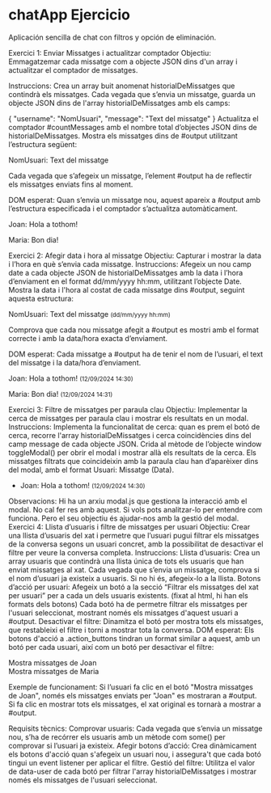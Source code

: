 # chatApp Ejercicio
Aplicación sencilla de chat con filtros y opción de eliminación.

Exercici 1: Enviar Missatges i actualitzar comptador
Objectiu: Emmagatzemar cada missatge com a objecte JSON dins d'un array i actualitzar el comptador de missatges.

Instruccions:
Crea un array buit anomenat historialDeMissatges que contindrà els missatges.
Cada vegada que s’envia un missatge, guarda un objecte JSON dins de l'array historialDeMissatges amb els camps:

{ "username": "NomUsuari", "message": "Text del missatge" }
Actualitza el comptador #countMessages amb el nombre total d’objectes JSON dins de historialDeMissatges.
Mostra els missatges dins de #output utilitzant l’estructura següent:

<p class="message_box">
<span class="user">NomUsuari:</span>
<span class="message">Text del missatge</span>
</p>

Cada vegada que s’afegeix un missatge, l’element #output ha de reflectir els missatges enviats fins al moment.

DOM esperat: Quan s’envia un missatge nou, aquest apareix a #output amb l’estructura especificada i el comptador s’actualitza automàticament.

<p class="message_box">
<span class="user">Joan:</span>
<span class="message">Hola a tothom!</span>
</p>
<p class="message_box">
<span class="user">Maria:</span>
<span class="message">Bon dia!</span>
</p>

Exercici 2: Afegir data i hora al missatge
Objectiu: Capturar i mostrar la data i l’hora en què s’envia cada missatge.
Instruccions:
Afegeix un nou camp date a cada objecte JSON de historialDeMissatges amb la data i l’hora d’enviament en el format dd/mm/yyyy hh:mm, utilitzant l’objecte Date.
Mostra la data i l'hora al costat de cada missatge dins #output, seguint aquesta estructura:
<p class="message_box">
<span class="user">NomUsuari:</span>
<span class="message">Text del missatge</span>
<span class="date"><small>(dd/mm/yyyy hh:mm)</small></span>
</p>
Comprova que cada nou missatge afegit a #output es mostri amb el format correcte i amb la data/hora exacta d’enviament.

DOM esperat:  Cada missatge a #output ha de tenir el nom de l’usuari, el text del missatge i la data/hora d’enviament.

<p class="message_box">
<span class="user">Joan:</span>
<span class="message">Hola a tothom!</span>
<span class="date"><small>(12/09/2024 14:30)</small></span>
</p>
<p class="message_box">
<span class="user">Maria:</span>
<span class="message">Bon dia!</span>
<span class="date"><small>(12/09/2024 14:31)</small></span>
</p>

Exercici 3: Filtre de missatges per paraula clau
Objectiu: Implementar la cerca de missatges per paraula clau i mostrar els resultats en un modal.
Instruccions:
Implementa la funcionalitat de cerca: quan es prem el botó de cerca, recorre l'array historialDeMissatges i cerca coincidències dins del camp message de cada objecte JSON.
Crida al mètode de l’objecte window toggleModal() per obrir el modal i mostrar allà els resultats de la cerca.
Els missatges filtrats que coincideixin amb la paraula clau han d’aparèixer dins del modal, amb el format Usuari: Missatge (Data).

<!-- Contingut del modal -->
<ul id="searchResults">
<li>Joan: Hola a tothom! <small>(12/09/2024 14:30)</small></li>
</ul>

Observacions:
Hi ha un arxiu modal.js que gestiona la interacció amb el modal. No cal fer res amb aquest. Si vols pots analitzar-lo per entendre com funciona. Pero el seu objectiu és ajudar-nos amb la gestió del modal.
Exercici 4: Llista d’usuaris i filtre de missatges per usuari
Objectiu: Crear una llista d’usuaris del xat i permetre que l’usuari pugui filtrar els missatges de la conversa segons un usuari concret, amb la possibilitat de desactivar el filtre per veure la conversa completa.
Instruccions:
Llista d’usuaris:
Crea un array usuaris que contindrà una llista única de tots els usuaris que han enviat missatges al xat.
Cada vegada que s’envia un missatge, comprova si el nom d’usuari ja existeix a usuaris. Si no hi és, afegeix-lo a la llista.
Botons d’acció per usuari:
Afegeix un botó a la secció “Filtrar els missatges del xat per usuari” per a cada un dels usuaris existents. (fixat al html, hi han els formats dels botons)
Cada botó ha de permetre filtrar els missatges per l'usuari seleccionat, mostrant només els missatges d'aquest usuari a #output.
Desactivar el filtre:
Dinamitza el botó per mostra tots els missatges, que restableixi el filtre i torni a mostrar tota la conversa.
DOM esperat: Els botons d'acció a .action_buttons tindran un format similar a aquest, amb un botó per cada usuari, així com un botó per desactivar el filtre:

<section class="action_buttons">
<div class="outline user-filter" data-user="Joan" role="button">Mostra missatges de Joan</div>
<div class="outline user-filter" data-user="Maria" role="button">Mostra missatges de Maria</div>
</section>

Exemple de funcionament:
Si l’usuari fa clic en el botó "Mostra missatges de Joan", només els missatges enviats per "Joan" es mostraran a #output.
Si fa clic en mostrar tots els missatges, el xat original es tornarà a mostrar a #output.

Requisits tècnics:
Comprovar usuaris: Cada vegada que s’envia un missatge nou, s’ha de recórrer els usuaris amb un mètode com some() per comprovar si l’usuari ja existeix.
Afegir botons d’acció: Crea dinàmicament els botons d'acció quan s'afegeix un usuari nou, i assegura't que cada botó tingui un event listener per aplicar el filtre.
Gestió del filtre: Utilitza el valor de data-user de cada botó per filtrar l'array historialDeMissatges i mostrar només els missatges de l'usuari seleccionat.

